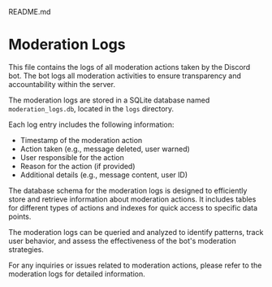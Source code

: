 README.md

# Moderation Logs

This file contains the logs of all moderation actions taken by the Discord bot. The bot logs all moderation activities to ensure transparency and accountability within the server.

The moderation logs are stored in a SQLite database named `moderation_logs.db`, located in the `logs` directory.

Each log entry includes the following information:
- Timestamp of the moderation action
- Action taken (e.g., message deleted, user warned)
- User responsible for the action
- Reason for the action (if provided)
- Additional details (e.g., message content, user ID)

The database schema for the moderation logs is designed to efficiently store and retrieve information about moderation actions. It includes tables for different types of actions and indexes for quick access to specific data points.

The moderation logs can be queried and analyzed to identify patterns, track user behavior, and assess the effectiveness of the bot's moderation strategies.

For any inquiries or issues related to moderation actions, please refer to the moderation logs for detailed information.